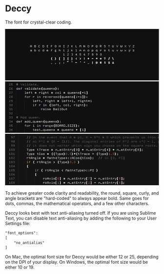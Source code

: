 # Deccy

The font for crystal-clear coding.

![Deccy's characters](Preview/Characters.png)
![Deccy's characters](Preview/Code1.png)
![Deccy's characters](Preview/Code2.png)

To achieve greater code clarity and readability, the round, square, curly, and angle brackets are "hard-coded" to always appear bold. Same goes for dots, commas, the mathematical operators, and a few other characters.

Deccy looks best with text anti-aliasing turned off. If you are using Sublime Text, you can disable text anti-aliasing by adding the following to your User Settings file:

```
"font_options":
[
    "no_antialias"
]
```

On Mac, the optimal font size for Deccy would be either 12 or 25, depending on the DPI of your display. On Windows, the optimal font size would be either 10 or 19.
